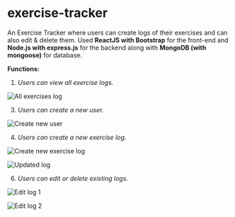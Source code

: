 # exercise-tracker

An Exercise Tracker where users can create logs of their exercises and can also edit & delete them. 
Used **ReactJS with Bootstrap** for the front-end and **Node.js with express.js** for the backend along with **MongoDB (with mongoose)** for database. 

**Functions:** 
1. *Users can view all exercise logs.*

![All exercises log](https://user-images.githubusercontent.com/67498282/116776442-0d469080-aa86-11eb-93ea-8006f1eec42a.PNG)
  
3. *Users can create a new user.*

![Create new user](https://user-images.githubusercontent.com/67498282/116776459-251e1480-aa86-11eb-8264-6d457917bf4c.PNG)

4. *Users can create a new exercise log.*

![Create new exercise log](https://user-images.githubusercontent.com/67498282/116776471-37984e00-aa86-11eb-9ca0-0818844ce608.PNG)

![Updated log](https://user-images.githubusercontent.com/67498282/116776482-42eb7980-aa86-11eb-9fdd-1726d319fc43.PNG)

6. *Users can edit or delete existing logs.*

![Edit log 1](https://user-images.githubusercontent.com/67498282/116776503-572f7680-aa86-11eb-87d5-d80da560360c.PNG)

![Edit log 2](https://user-images.githubusercontent.com/67498282/116776506-5a2a6700-aa86-11eb-935d-a91dbe9d3954.PNG)




